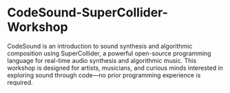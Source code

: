 # CodeSound-SuperCollider-Workshop
CodeSound is an introduction to sound synthesis and algorithmic composition using SuperCollider, a powerful open-source programming language for real-time audio synthesis and algorithmic music. This workshop is designed for artists, musicians, and curious minds interested in exploring sound through code—no prior programming experience is required.
